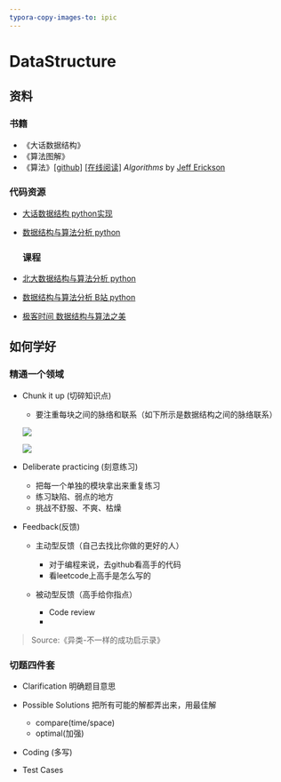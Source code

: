 ```yaml
---
typora-copy-images-to: ipic
---
```


# DataStructure

## 资料

### 书籍

* 《大话数据结构》
* 《算法图解》
* 《算法》[[github]](<https://github.com/jeffgerickson/algorithms>) [[在线阅读]](http://jeffe.cs.illinois.edu/teaching/algorithms/#book)  *Algorithms* by [Jeff Erickson](http://jeffe.cs.illinois.edu/)



### 代码资源

- [大话数据结构 python实现](https://github.com/search?l=Python&q=%E5%A4%A7%E8%AF%9D%E6%95%B0%E6%8D%AE%E7%BB%93%E6%9E%84&type=Repositories/)

- [数据结构与算法分析 python](https://github.com/PegasusWang/python_data_structures_and_algorithms)



  ### 课程

- [北大数据结构与算法分析 python](http://gis4g.pku.edu.cn/course/pythonds/)
- [数据结构与算法分析 B站 python](https://www.bilibili.com/video/av17888581?p=3)
- [极客时间 数据结构与算法之美](https://time.geekbang.org/column/intro/126)
## 如何学好

### 精通一个领域

- Chunk it up (切碎知识点)

  - 要注重每块之间的脉络和联系（如下所示是数据结构之间的脉络联系）

   ![](https://ws2.sinaimg.cn/large/006tNc79ly1g1xddwravfj31ng0t6dim.jpg)

  ![](https://ws3.sinaimg.cn/large/006tNc79ly1g1xdgpsnblj31cs0u0tcm.jpg)

  

- Deliberate practicing (刻意练习)

  - 把每一个单独的模块拿出来重复练习
  - 练习缺陷、弱点的地方
  - 挑战不舒服、不爽、枯燥

- Feedback(反馈)

  - 主动型反馈（自己去找比你做的更好的人）

    - 对于编程来说，去github看高手的代码
    - 看leetcode上高手是怎么写的

  - 被动型反馈（高手给你指点）

    - Code review
    - 
> Source:《异类-不一样的成功启示录》

### 切题四件套

- Clarification 明确题目意思
- Possible Solutions 把所有可能的解都弄出来，用最佳解
  - compare(time/space)
  - optimal(加强)

- Coding (多写)
- Test Cases


​    




